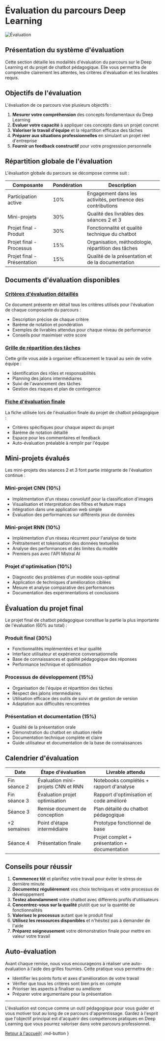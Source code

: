 # Évaluation du parcours Deep Learning

![Évaluation](https://images.unsplash.com/photo-1516321318423-f06f85e504b3?auto=format&fit=crop&q=80&w=1000&h=300)

## Présentation du système d'évaluation

Cette section détaille les modalités d'évaluation du parcours sur le Deep Learning et du projet de chatbot pédagogique. Elle vous permettra de comprendre clairement les attentes, les critères d'évaluation et les livrables requis.

## Objectifs de l'évaluation

L'évaluation de ce parcours vise plusieurs objectifs :

1. **Mesurer votre compréhension** des concepts fondamentaux du Deep Learning
2. **Évaluer votre capacité** à appliquer ces concepts dans un projet concret
3. **Valoriser le travail d'équipe** et la répartition efficace des tâches
4. **Préparer aux situations professionnelles** en simulant un projet réel d'entreprise
5. **Fournir un feedback constructif** pour votre progression personnelle

## Répartition globale de l'évaluation

L'évaluation globale du parcours se décompose comme suit :

| Composante | Pondération | Description |
|------------|-------------|-------------|
| Participation active | 10% | Engagement dans les activités, pertinence des contributions |
| Mini-projets | 30% | Qualité des livrables des séances 2 et 3 |
| Projet final - Produit | 30% | Fonctionnalité et qualité technique du chatbot |
| Projet final - Processus | 15% | Organisation, méthodologie, répartition des tâches |
| Projet final - Présentation | 15% | Qualité de la présentation et de la documentation |

## Documents d'évaluation disponibles

### [Critères d'évaluation détaillés](criteres-evaluation.md)

Ce document présente en détail tous les critères utilisés pour l'évaluation de chaque composante du parcours :
- Description précise de chaque critère
- Barème de notation et pondération
- Exemples de livrables attendus pour chaque niveau de performance
- Conseils pour maximiser votre score

### [Grille de répartition des tâches](grille-repartition-taches.md)

Cette grille vous aide à organiser efficacement le travail au sein de votre équipe :
- Identification des rôles et responsabilités
- Planning des jalons intermédiaires
- Suivi de l'avancement des tâches
- Gestion des risques et plan de contingence

### [Fiche d'évaluation finale](criteres-evaluation-seance4.md)

La fiche utilisée lors de l'évaluation finale du projet de chatbot pédagogique :
- Critères spécifiques pour chaque aspect du projet
- Barème de notation détaillé
- Espace pour les commentaires et feedback
- Auto-évaluation préalable à remplir par l'équipe

## Mini-projets évalués

Les mini-projets des séances 2 et 3 font partie intégrante de l'évaluation continue :

### Mini-projet CNN (10%)
- Implémentation d'un réseau convolutif pour la classification d'images
- Visualisation et interprétation des filtres et feature maps
- Intégration dans une application web simple
- Évaluation des performances sur différents jeux de données

### Mini-projet RNN (10%)
- Implémentation d'un réseau récurrent pour l'analyse de texte
- Prétraitement et tokenisation des données textuelles
- Analyse des performances et des limites du modèle
- Premiers pas avec l'API Mistral AI

### Projet d'optimisation (10%)
- Diagnostic des problèmes d'un modèle sous-optimal
- Application de techniques d'amélioration ciblées
- Mesure et analyse comparative des performances
- Documentation des expérimentations et conclusions

## Évaluation du projet final

Le projet final de chatbot pédagogique constitue la partie la plus importante de l'évaluation (60% au total) :

### Produit final (30%)
- Fonctionnalités implémentées et leur qualité
- Interface utilisateur et expérience conversationnelle
- Base de connaissances et qualité pédagogique des réponses
- Performance technique et optimisation

### Processus de développement (15%)
- Organisation de l'équipe et répartition des tâches
- Respect des jalons intermédiaires
- Utilisation efficace des outils de suivi et de gestion de version
- Adaptation aux difficultés rencontrées

### Présentation et documentation (15%)
- Qualité de la présentation orale
- Démonstration du chatbot en situation réelle
- Documentation technique complète et claire
- Guide utilisateur et documentation de la base de connaissances

## Calendrier d'évaluation

| Date | Étape d'évaluation | Livrable attendu |
|------|---------------------|------------------|
| Fin séance 2 | Évaluation mini-projets CNN et RNN | Notebooks complétés + rapport d'analyse |
| Fin séance 3 | Évaluation projet optimisation | Rapport d'optimisation et code amélioré |
| Séance 3 | Remise document de conception | Plan détaillé du chatbot pédagogique |
| +2 semaines | Point d'étape intermédiaire | Prototype fonctionnel de base |
| Séance 4 | Présentation finale | Projet complet + présentation + documentation |

## Conseils pour réussir

1. **Commencez tôt** et planifiez votre travail pour éviter le stress de dernière minute
2. **Documentez régulièrement** vos choix techniques et votre processus de développement
3. **Testez abondamment** votre chatbot avec différents profils d'utilisateurs
4. **Concentrez-vous sur la qualité** plutôt que sur la quantité de fonctionnalités
5. **Valorisez le processus** autant que le produit final
6. **Utilisez les ressources disponibles** et n'hésitez pas à demander de l'aide
7. **Préparez soigneusement** votre démonstration finale pour mettre en valeur votre travail

## Auto-évaluation

Avant chaque remise, nous vous encourageons à réaliser une auto-évaluation à l'aide des grilles fournies. Cette pratique vous permettra de :

 - Identifier les points forts et axes d'amélioration de votre travail
 - Vérifier que tous les critères sont bien pris en compte
 - Prioriser les aspects à finaliser ou améliorer
 - Préparer votre argumentaire pour la présentation


---

L'évaluation est conçue comme un outil pédagogique pour vous guider et vous motiver tout au long de ce parcours d'apprentissage. Gardez à l'esprit que l'objectif principal est d'acquérir des compétences pratiques en Deep Learning que vous pourrez valoriser dans votre parcours professionnel.

[Retour à l'accueil](../index.md){ .md-button }